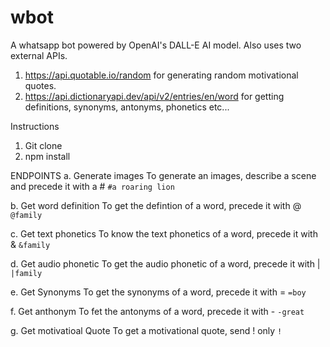 # wbot
 A whatsapp bot powered by OpenAI's DALL-E AI model. Also uses two external APIs. 
 1. https://api.quotable.io/random for generating random motivational quotes.
 2. https://api.dictionaryapi.dev/api/v2/entries/en/word for getting definitions, synonyms, antonyms, phonetics etc... 

Instructions
1. Git  clone
2. npm install

ENDPOINTS
a. Generate images
To generate an images, describe a scene and precede it with a #
```#a roaring lion```

b. Get word definition
To get the defintion of a word, precede it with @
```@family```

c. Get text phonetics
To know the text phonetics of a word, precede it with &
```&family```

d. Get audio phonetic
To get the audio phonetic of a word, precede it with |
```|family```

e. Get Synonyms
To get the synonyms of a word, precede it with = 
```=boy```

f. Get anthonym
To fet the antonyms of a word, precede it with -
```-great```

g. Get motivatioal Quote
To get a motivational quote, send ! only
```!```


